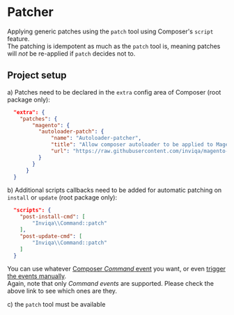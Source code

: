 # Patcher
Applying generic patches using the `patch` tool using Composer's `script` feature.  
The patching is idempotent as much as the `patch` tool is, meaning patches will _not_ be re-applied if `patch` decides not to.

## Project setup

a) Patches need to be declared in the `extra` config area of Composer (root package only):
```json
  "extra": {
    "patches": {
        "magento": {
          "autoloader-patch": {
              "name": "Autoloader-patcher",
              "title": "Allow composer autoloader to be applied to Mage.php",
              "url": "https://raw.githubusercontent.com/inviqa/magento-patches/magento-composer-autoloader-patch/composer-autoloader/0001-Adding-Composer-autoloader-to-Mage.patch?token=token"
          }
        }
      }
  }
```

b) Additional scripts callbacks need to be added for automatic patching on `install` or `update` (root package only):
```json
  "scripts": {
    "post-install-cmd": [
        "Inviqa\\Command::patch"
    ],
    "post-update-cmd": [
        "Inviqa\\Command::patch"
    ]
  }
```
You can use whatever [Composer *Command* event](https://getcomposer.org/doc/articles/scripts.md#event-names) you want, 
or even [trigger the events manually](https://getcomposer.org/doc/articles/scripts.md#running-scripts-manually).  
Again, note that only *Command events* are supported. Please check the above link to see which ones are they.

c) the `patch` tool must be available
